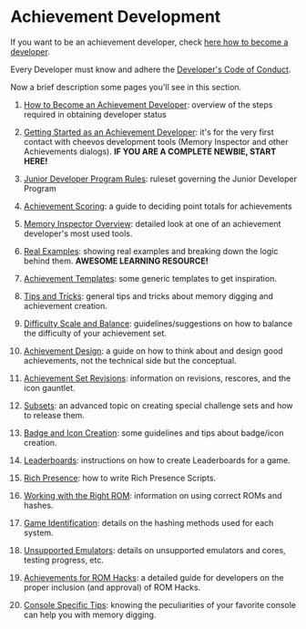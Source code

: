 # Achievement Development

If you want to be an achievement developer, check [here how to become a developer](/developer-docs/how-to-become-an-achievement-developer).

Every Developer must know and adhere the [Developer's Code of Conduct](/guidelines/developers/code-of-conduct).

Now a brief description some pages you'll see in this section.

1. [How to Become an Achievement Developer](/developer-docs/how-to-become-an-achievement-developer): overview of the steps required in obtaining developer status

2. [Getting Started as an Achievement Developer](/developer-docs/getting-started-as-an-achievement-developer): it's for the very first contact with cheevos development tools (Memory Inspector and other Achievements dialogs). **IF YOU ARE A COMPLETE NEWBIE, START HERE!**

3. [Junior Developer Program Rules](/developer-docs/jr-dev-rules): ruleset governing the Junior Developer Program

4. [Achievement Scoring](/developer-docs/achievement-scoring): a guide to deciding point totals for achievements

5. [Memory Inspector Overview](/developer-docs/memory-inspector): detailed look at one of an achievement developer's most used tools.

6. [Real Examples](/developer-docs/real-examples): showing real examples and breaking down the logic behind them. **AWESOME LEARNING RESOURCE!**

7. [Achievement Templates](/developer-docs/achievement-templates): some generic templates to get inspiration.

8. [Tips and Tricks](/developer-docs/tips-and-tricks): general tips and tricks about memory digging and achievement creation.

9. [Difficulty Scale and Balance](/developer-docs/difficulty-scale-and-balance): guidelines/suggestions on how to balance the difficulty of your achievement set.

10. [Achievement Design](/developer-docs/achievement-design): a guide on how to think about and design good achievements, not the technical side but the conceptual.

11. [Achievement Set Revisions](/guidelines/content/achievement-set-revisions): information on revisions, rescores, and the icon gauntlet.

12. [Subsets](/guidelines/content/subsets): an advanced topic on creating special challenge sets and how to release them.

13. [Badge and Icon Creation](/guidelines/content/badge-and-icon-guidelines): some guidelines and tips about badge/icon creation.

14. [Leaderboards](/developer-docs/leaderboards): instructions on how to create Leaderboards for a game.

15. [Rich Presence](/developer-docs/rich-presence): how to write Rich Presence Scripts.

16. [Working with the Right ROM](/guidelines/content/working-with-the-right-rom): information on using correct ROMs and hashes.

17. [Game Identification](/developer-docs/game-identification): details on the hashing methods used for each system.

18. [Unsupported Emulators](/developer-docs/unsupported-emulators-and-cores): details on unsupported emulators and cores, testing progress, etc.

19. [Achievements for ROM Hacks](/guidelines/content/achievements-for-rom-hacks): a detailed guide for developers on the proper inclusion (and approval) of ROM Hacks.

20. [Console Specific Tips](/developer-docs/console-specific-tips): knowing the peculiarities of your favorite console can help you with memory digging.
